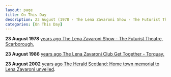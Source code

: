 ```yaml
---
layout: page
title: On This Day
description: 23 August (1978 - The Lena Zavaroni Show - The Futurist Theatre, Scarborough. 1986 - The Lena Zavaroni Club Get Together - Torquay. 2002 - The Herald Scotland&#58; Home town memorial to Lena Zavaroni unveiled)
categories: [On This Day]
---
```


**23 August 1978**
[<span id="age1"></span> years ago The Lena Zavaroni Show - The Futurist Theatre, Scarborough.](/theatre/the%20lena%20zavaroni%20show/1981/08/23/the-lena-zavaroni-show.html)

**23 August 1986**
[<span id="age2"></span> years ago The Lena Zavaroni Club Get Together - Torquay.](/fan%20club/1986/08/23/the-lena-zavaroni-club-get-together.html)

**23 August 2002**
[<span id="age3"></span> years ago The Herald Scotland: Home town memorial to Lena Zavaroni unveiled](/the%20herald%20scotland/2002/08/23/The-Herald-Scotland.html).

<!-- Script for calculating number of years ago -->
<script>
var dob = '19780823';
var year = Number(dob.substr(0, 4));
var month = Number(dob.substr(4, 2)) - 1;
var day = Number(dob.substr(6, 2));
var today = new Date();
var age1 = today.getFullYear() - year;
if (today.getMonth() < month || (today.getMonth() == month && today.getDate() < day)) {
age1--;
}
document.getElementById("age1").innerHTML=age1;

var dob = '19860823';
var year = Number(dob.substr(0, 4));
var month = Number(dob.substr(4, 2)) - 1;
var day = Number(dob.substr(6, 2));
var today = new Date();
var age2 = today.getFullYear() - year;
if (today.getMonth() < month || (today.getMonth() == month && today.getDate() < day)) {
age2--;
}
document.getElementById("age2").innerHTML=age2;

var dob = '20020823';
var year = Number(dob.substr(0, 4));
var month = Number(dob.substr(4, 2)) - 1;
var day = Number(dob.substr(6, 2));
var today = new Date();
var age3 = today.getFullYear() - year;
if (today.getMonth() < month || (today.getMonth() == month && today.getDate() < day)) {
age3--;
}
document.getElementById("age3").innerHTML=age3;
</script>
